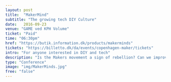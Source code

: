 ```yaml
---
layout: post
title:  "MakerMind"
subtitle: "The growing tech DIY Culture"
date:   2016-09-23
venue: "GAME ved KPH Volume"
ticket: "Paid"
time: "06:30pm"
href: "https://butik.information.dk/products/makerminds"
tickets: "https://billetto.dk/da/events/copenhagen-maker/tickets"
intro: "For anyone interested in DIY and tech"
description: "Is the Makers movement a sign of rebellion? Can we improve humanity one hack a the time? And why is it so important to understand how tech works? Together with Danish newspaper Information, we are co-hosting this tribute to the growing tech DIY-culture."
type: "Conference"
image: "img/MakerMinds.jpg"
free: "false"
---
```

<!-- fill in the URL of your event host page if you haven't enough information for a detail page, so the event link won't point on the detail page at all -->
